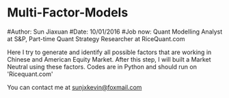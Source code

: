 # Multi-Factor-Models
#Author: Sun Jiaxuan
#Date: 10/01/2016
#Job now: Quant Modelling Analyst at S&P, Part-time Quant Strategy Researcher at RiceQuant.com

Here I try to generate and identify all possible factors that are working in Chinese and American Equity Market. After this step, I will built a Market Neutral using these factors. Codes are in Python and should run on 'Ricequant.com'

You can contact me at sunjxkevin@foxmail.com
